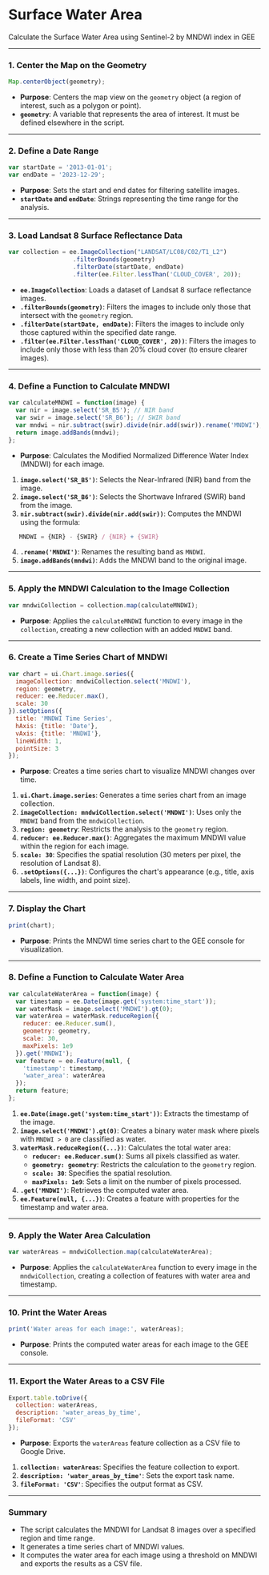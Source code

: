 # Surface Water Area
Calculate the Surface Water Area using Sentinel-2 by MNDWI index in GEE

------

### **1. Center the Map on the Geometry**
```javascript
Map.centerObject(geometry);
```
- **Purpose**: Centers the map view on the `geometry` object (a region of interest, such as a polygon or point).
- **`geometry`**: A variable that represents the area of interest. It must be defined elsewhere in the script.

---

### **2. Define a Date Range**
```javascript
var startDate = '2013-01-01';
var endDate = '2023-12-29';
```
- **Purpose**: Sets the start and end dates for filtering satellite images.
- **`startDate` and `endDate`**: Strings representing the time range for the analysis.

---

### **3. Load Landsat 8 Surface Reflectance Data**
```javascript
var collection = ee.ImageCollection("LANDSAT/LC08/C02/T1_L2")
                  .filterBounds(geometry)
                  .filterDate(startDate, endDate)
                  .filter(ee.Filter.lessThan('CLOUD_COVER', 20));
```
- **`ee.ImageCollection`**: Loads a dataset of Landsat 8 surface reflectance images.
- **`.filterBounds(geometry)`**: Filters the images to include only those that intersect with the `geometry` region.
- **`.filterDate(startDate, endDate)`**: Filters the images to include only those captured within the specified date range.
- **`.filter(ee.Filter.lessThan('CLOUD_COVER', 20))`**: Filters the images to include only those with less than 20% cloud cover (to ensure clearer images).

---

### **4. Define a Function to Calculate MNDWI**
```javascript
var calculateMNDWI = function(image) {
  var nir = image.select('SR_B5'); // NIR band
  var swir = image.select('SR_B6'); // SWIR band
  var mndwi = nir.subtract(swir).divide(nir.add(swir)).rename('MNDWI');
  return image.addBands(mndwi);
};
```
- **Purpose**: Calculates the Modified Normalized Difference Water Index (MNDWI) for each image.
1. **`image.select('SR_B5')`**: Selects the Near-Infrared (NIR) band from the image.
2. **`image.select('SR_B6')`**: Selects the Shortwave Infrared (SWIR) band from the image.
3. **`nir.subtract(swir).divide(nir.add(swir))`**: Computes the MNDWI using the formula:

```javascript
   MNDWI = {NIR} - {SWIR} / {NIR} + {SWIR}
```
   
4. **`.rename('MNDWI')`**: Renames the resulting band as `MNDWI`.
5. **`image.addBands(mndwi)`**: Adds the MNDWI band to the original image.

---

### **5. Apply the MNDWI Calculation to the Image Collection**
```javascript
var mndwiCollection = collection.map(calculateMNDWI);
```
- **Purpose**: Applies the `calculateMNDWI` function to every image in the `collection`, creating a new collection with an added `MNDWI` band.

---

### **6. Create a Time Series Chart of MNDWI**
```javascript
var chart = ui.Chart.image.series({
  imageCollection: mndwiCollection.select('MNDWI'),
  region: geometry,
  reducer: ee.Reducer.max(),
  scale: 30
}).setOptions({
  title: 'MNDWI Time Series',
  hAxis: {title: 'Date'},
  vAxis: {title: 'MNDWI'},
  lineWidth: 1,
  pointSize: 3
});
```
- **Purpose**: Creates a time series chart to visualize MNDWI changes over time.
1. **`ui.Chart.image.series`**: Generates a time series chart from an image collection.
2. **`imageCollection: mndwiCollection.select('MNDWI')`**: Uses only the `MNDWI` band from the `mndwiCollection`.
3. **`region: geometry`**: Restricts the analysis to the `geometry` region.
4. **`reducer: ee.Reducer.max()`**: Aggregates the maximum MNDWI value within the region for each image.
5. **`scale: 30`**: Specifies the spatial resolution (30 meters per pixel, the resolution of Landsat 8).
6. **`.setOptions({...})`**: Configures the chart's appearance (e.g., title, axis labels, line width, and point size).

---

### **7. Display the Chart**
```javascript
print(chart);
```
- **Purpose**: Prints the MNDWI time series chart to the GEE console for visualization.

---

### **8. Define a Function to Calculate Water Area**
```javascript
var calculateWaterArea = function(image) {
  var timestamp = ee.Date(image.get('system:time_start'));
  var waterMask = image.select('MNDWI').gt(0);
  var waterArea = waterMask.reduceRegion({
    reducer: ee.Reducer.sum(),
    geometry: geometry,
    scale: 30,
    maxPixels: 1e9
  }).get('MNDWI');
  var feature = ee.Feature(null, {
    'timestamp': timestamp,
    'water_area': waterArea
  });
  return feature;
};
```
1. **`ee.Date(image.get('system:time_start'))`**: Extracts the timestamp of the image.
2. **`image.select('MNDWI').gt(0)`**: Creates a binary water mask where pixels with `MNDWI > 0` are classified as water.
3. **`waterMask.reduceRegion({...})`**: Calculates the total water area:
   - **`reducer: ee.Reducer.sum()`**: Sums all pixels classified as water.
   - **`geometry: geometry`**: Restricts the calculation to the `geometry` region.
   - **`scale: 30`**: Specifies the spatial resolution.
   - **`maxPixels: 1e9`**: Sets a limit on the number of pixels processed.
4. **`.get('MNDWI')`**: Retrieves the computed water area.
5. **`ee.Feature(null, {...})`**: Creates a feature with properties for the timestamp and water area.

---

### **9. Apply the Water Area Calculation**
```javascript
var waterAreas = mndwiCollection.map(calculateWaterArea);
```
- **Purpose**: Applies the `calculateWaterArea` function to every image in the `mndwiCollection`, creating a collection of features with water area and timestamp.

---

### **10. Print the Water Areas**
```javascript
print('Water areas for each image:', waterAreas);
```
- **Purpose**: Prints the computed water areas for each image to the GEE console.

---

### **11. Export the Water Areas to a CSV File**
```javascript
Export.table.toDrive({
  collection: waterAreas,
  description: 'water_areas_by_time',
  fileFormat: 'CSV'
});
```
- **Purpose**: Exports the `waterAreas` feature collection as a CSV file to Google Drive.
1. **`collection: waterAreas`**: Specifies the feature collection to export.
2. **`description: 'water_areas_by_time'`**: Sets the export task name.
3. **`fileFormat: 'CSV'`**: Specifies the output format as CSV.

---

### **Summary**
- The script calculates the MNDWI for Landsat 8 images over a specified region and time range.
- It generates a time series chart of MNDWI values.
- It computes the water area for each image using a threshold on MNDWI and exports the results as a CSV file.
